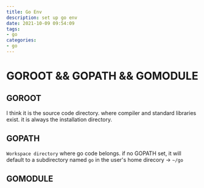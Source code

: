 ```yaml
---
title: Go Env
description: set up go env
date: 2021-10-09 09:54:09
tags:
- go
categories:
- go
---
```

# GOROOT && GOPATH && GOMODULE

## GOROOT
I think it is the source code directory.
where compiler and standard libraries exist.
it is always the installation directory.

## GOPATH
`Workspace directory` where go code belongs.
if no GOPATH set, it will default to a subdirectory
named `go` in the user's home direcory -> `~/go`

## GOMODULE
